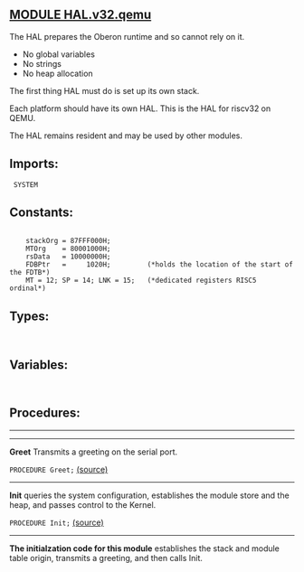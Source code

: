 
## [MODULE HAL.v32.qemu](https://github.com/io-core/Boot/blob/main/HAL.v32.qemu.Mod)
The HAL prepares the Oberon runtime and so cannot rely on it. 

* No global variables
* No strings
* No heap allocation

The first thing HAL must do is set up its own stack.

Each platform should have its own HAL. This is the HAL for riscv32 on QEMU.

The HAL remains resident and may be used by other modules.


  ## Imports:
` SYSTEM`

## Constants:
```

    stackOrg = 87FFF000H;
    MTOrg    = 80001000H;
    rsData   = 10000000H;
    FDBPtr   =     1020H;         (*holds the location of the start of the FDTB*)
    MT = 12; SP = 14; LNK = 15;   (*dedicated registers RISC5 ordinal*)

```
## Types:
```


```
## Variables:
```


```
## Procedures:
---
---
**Greet** Transmits a greeting on the serial port.

`PROCEDURE Greet;` [(source)](https://github.com/io-core/Boot/blob/main/HAL.v32.qemu.Mod#L38)

---
**Init** queries the system configuration, establishes the module store and the heap, and passes control to the Kernel.

`PROCEDURE Init;` [(source)](https://github.com/io-core/Boot/blob/main/HAL.v32.qemu.Mod#L55)

---
**The initialzation code for this module** establishes the stack and module table origin, transmits a greeting, and then calls Init.

